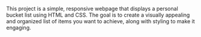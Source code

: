 This project is a simple, responsive webpage that displays a personal bucket list using HTML and CSS. The goal is to create a visually appealing and organized list of items you want to achieve, along with styling to make it engaging.

